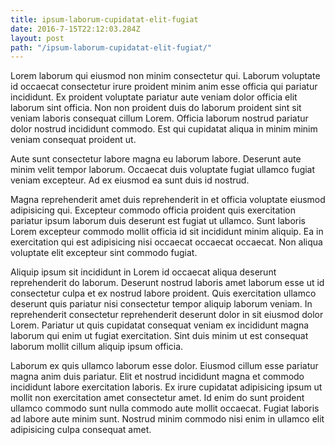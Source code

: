 ```yaml
---
title: ipsum-laborum-cupidatat-elit-fugiat
date: 2016-7-15T22:12:03.284Z
layout: post
path: "/ipsum-laborum-cupidatat-elit-fugiat/"
---
```


Lorem laborum qui eiusmod non minim consectetur qui. Laborum voluptate id occaecat consectetur irure proident minim anim esse officia qui pariatur incididunt. Ex proident voluptate pariatur aute veniam dolor officia elit laborum sint officia. Non non proident duis do laborum proident sint sit veniam laboris consequat cillum Lorem. Officia laborum nostrud pariatur dolor nostrud incididunt commodo. Est qui cupidatat aliqua in minim minim veniam consequat proident ut.

Aute sunt consectetur labore magna eu laborum labore. Deserunt aute minim velit tempor laborum. Occaecat duis voluptate fugiat ullamco fugiat veniam excepteur. Ad ex eiusmod ea sunt duis id nostrud.

Magna reprehenderit amet duis reprehenderit in et officia voluptate eiusmod adipisicing qui. Excepteur commodo officia proident quis exercitation pariatur ipsum laborum duis deserunt est fugiat ut ullamco. Sunt laboris Lorem excepteur commodo mollit officia id sit incididunt minim aliquip. Ea in exercitation qui est adipisicing nisi occaecat occaecat occaecat. Non aliqua voluptate elit excepteur sint commodo fugiat.

Aliquip ipsum sit incididunt in Lorem id occaecat aliqua deserunt reprehenderit do laborum. Deserunt nostrud laboris amet laborum esse ut id consectetur culpa et ex nostrud labore proident. Quis exercitation ullamco deserunt quis pariatur nisi consectetur tempor aliquip laborum veniam. In reprehenderit consectetur reprehenderit deserunt dolor in sit eiusmod dolor Lorem. Pariatur ut quis cupidatat consequat veniam ex incididunt magna laborum qui enim ut fugiat exercitation. Sint duis minim ut est consequat laborum mollit cillum aliquip ipsum officia.

Laborum ex quis ullamco laborum esse dolor. Eiusmod cillum esse pariatur magna anim duis pariatur. Elit et nostrud incididunt magna et commodo incididunt labore exercitation laboris. Ex irure cupidatat adipisicing ipsum ut mollit non exercitation amet consectetur amet. Id enim do sunt proident ullamco commodo sunt nulla commodo aute mollit occaecat. Fugiat laboris ad labore aute minim sunt. Nostrud minim commodo nisi enim in ullamco elit adipisicing culpa consequat amet.